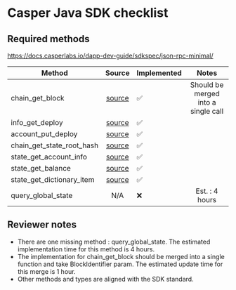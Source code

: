 
# Casper Java SDK checklist

## Required methods

https://docs.casperlabs.io/dapp-dev-guide/sdkspec/json-rpc-minimal/


| Method                    |                                                              Source                                                              |  Implemented   |    Notes    |
| ------------------------- |:--------------------------------------------------------------------------------------------------------------------------------:| --- |:-----------:|
| chain_get_block           |        [source](https://github.com/syntifi/casper-sdk/blob/main/src/main/java/com/syntifi/casper/sdk/service/CasperService.java#L55)         | ✅  |   Should be merged into a single call          |
| info_get_deploy           |        [source](https://github.com/syntifi/casper-sdk/blob/main/src/main/java/com/syntifi/casper/sdk/service/CasperService.java#L130)         | ✅  |             |
| account_put_deploy        |        [source](https://github.com/syntifi/casper-sdk/blob/main/src/main/java/com/syntifi/casper/sdk/service/CasperService.java#L192)          | ✅  |             |
| chain_get_state_root_hash |        [source](https://github.com/syntifi/casper-sdk/blob/main/src/main/java/com/syntifi/casper/sdk/service/CasperService.java#L98)   | ✅  |             |
| state_get_account_info    |        [source](https://github.com/syntifi/casper-sdk/blob/main/src/main/java/com/syntifi/casper/sdk/service/CasperService.java#L149)                                                                | ✅  | |
| state_get_balance         |        [source](https://github.com/syntifi/casper-sdk/blob/main/src/main/java/com/syntifi/casper/sdk/service/CasperService.java#L182)        | ✅  |             |
| state_get_dictionary_item |        [source](https://github.com/syntifi/casper-sdk/blob/main/src/main/java/com/syntifi/casper/sdk/service/CasperService.java#L171)  | ✅  |             |
| query_global_state        |        N/A        | ❌  | Est. : 4 hours|


## Reviewer notes

* There are one missing method : query_global_state. The estimated implementation time for this method is 4 hours.
* The implementation for chain_get_block should be merged into a single function and take BlockIdentifier param. The estimated update time for this merge is 1 hour.
* Other methods and types are aligned with the SDK standard.
